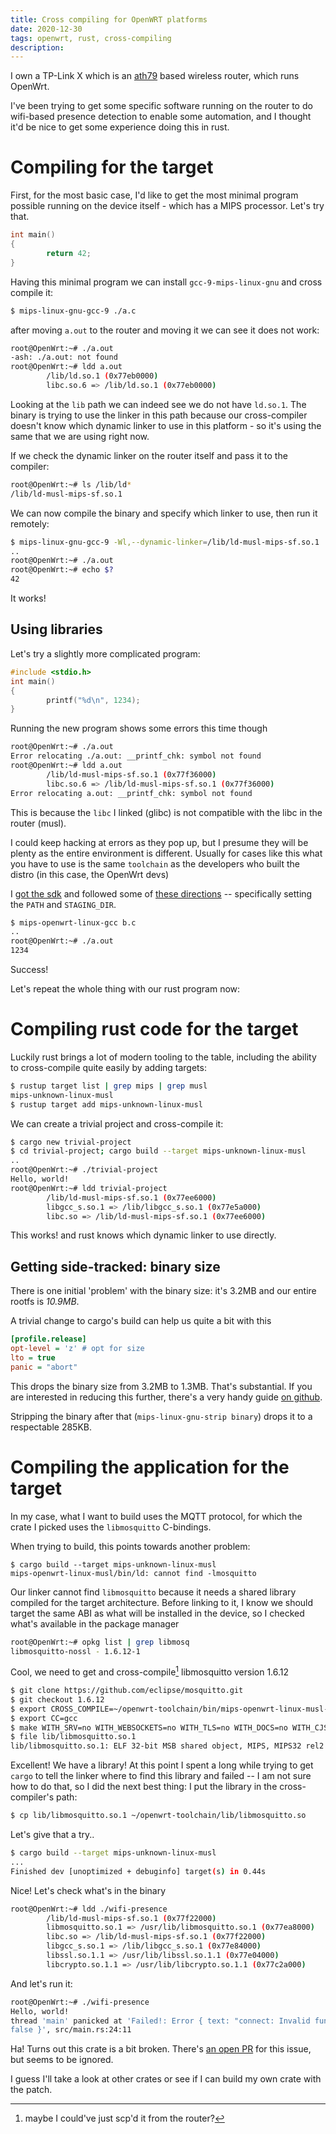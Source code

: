 ```yaml
---
title: Cross compiling for OpenWRT platforms
date: 2020-12-30
tags: openwrt, rust, cross-compiling
description: 
---
```

I own a TP-Link X which is an [ath79](https://openwrt.org/docs/techref/targets/ath79) based wireless router, which runs OpenWrt.

I've been trying to get some specific software running on the router to do wifi-based presence detection to enable some automation, and I thought it'd be nice to get some experience doing this in rust.


# Compiling for the target

First, for the most basic case, I'd like to get the most minimal program possible running on the device itself - which has a MIPS processor. Let's try that.

```c
int main()
{
        return 42;
}
```

Having this minimal program we can install `gcc-9-mips-linux-gnu` and cross compile it:

```bash
$ mips-linux-gnu-gcc-9 ./a.c
```

after moving `a.out` to the router and moving it we can see it does not work:
```bash
root@OpenWrt:~# ./a.out
-ash: ./a.out: not found
root@OpenWrt:~# ldd a.out
        /lib/ld.so.1 (0x77eb0000)
        libc.so.6 => /lib/ld.so.1 (0x77eb0000)
```

Looking at the `lib` path we can indeed see we do not have `ld.so.1`.
The binary is trying to use the linker in this path because our cross-compiler doesn't know which dynamic linker to use in this platform - so it's using the same that we are using right now.

If we check the dynamic linker on the router itself and pass it to the compiler:

```bash
root@OpenWrt:~# ls /lib/ld*
/lib/ld-musl-mips-sf.so.1
```

We can now compile the binary and specify which linker to use, then run it remotely:

```bash
$ mips-linux-gnu-gcc-9 -Wl,--dynamic-linker=/lib/ld-musl-mips-sf.so.1 ./a.c
..
root@OpenWrt:~# ./a.out
root@OpenWrt:~# echo $?
42
```
It works!

## Using libraries

Let's try a slightly more complicated program:
```c
#include <stdio.h>
int main()
{
        printf("%d\n", 1234);
}
```

Running the new program shows some errors this time though
```bash
root@OpenWrt:~# ./a.out
Error relocating ./a.out: __printf_chk: symbol not found
root@OpenWrt:~# ldd a.out
        /lib/ld-musl-mips-sf.so.1 (0x77f36000)
        libc.so.6 => /lib/ld-musl-mips-sf.so.1 (0x77f36000)
Error relocating a.out: __printf_chk: symbol not found
```

This is because the `libc` I linked (glibc) is not compatible with the libc in the router (musl).

I could keep hacking at errors as they pop up, but I presume they will be plenty as the entire environment is different.
Usually for cases like this what you have to use is the same `toolchain` as the developers who built the distro (in this case, the OpenWrt devs)

I [got the sdk](https://downloads.openwrt.org/releases/19.07.5/targets/ath79/generic/openwrt-imagebuilder-19.07.5-ath79-generic.Linux-x86_64.tar.xz) and followed some of [these directions](https://openwrt.org/docs/guide-developer/crosscompile) -- specifically setting the `PATH` and `STAGING_DIR`.

```bash
$ mips-openwrt-linux-gcc b.c
..
root@OpenWrt:~# ./a.out
1234
```

Success!

Let's repeat the whole thing with our rust program now:


# Compiling rust code for the target

Luckily rust brings a lot of modern tooling to the table, including the ability to cross-compile quite easily by adding targets:

```bash
$ rustup target list | grep mips | grep musl
mips-unknown-linux-musl
$ rustup target add mips-unknown-linux-musl
```

We can create a trivial project and cross-compile it:
```bash
$ cargo new trivial-project
$ cd trivial-project; cargo build --target mips-unknown-linux-musl
..
root@OpenWrt:~# ./trivial-project
Hello, world!
root@OpenWrt:~# ldd trivial-project
        /lib/ld-musl-mips-sf.so.1 (0x77ee6000)
        libgcc_s.so.1 => /lib/libgcc_s.so.1 (0x77e5a000)
        libc.so => /lib/ld-musl-mips-sf.so.1 (0x77ee6000)
```

This works! and rust knows which dynamic linker to use directly.

## Getting side-tracked: binary size

There is one initial 'problem' with the binary size: it's 3.2MB and our entire rootfs is *10.9MB*.

A trivial change to cargo's build can help us quite a bit with this 
```ini
[profile.release]
opt-level = 'z' # opt for size
lto = true
panic = "abort"
```

This drops the binary size from 3.2MB to 1.3MB. That's substantial. If you are interested in reducing this further, there's a very handy guide [on github](https://github.com/johnthagen/min-sized-rust).

Stripping the binary after that (`mips-linux-gnu-strip binary`) drops it to a respectable 285KB.

# Compiling the application for the target

In my case, what I want to build uses the MQTT protocol, for which the crate I picked uses the `libmosquitto` C-bindings.

When trying to build, this points towards another problem:

```
$ cargo build --target mips-unknown-linux-musl
mips-openwrt-linux-musl/bin/ld: cannot find -lmosquitto
```

Our linker cannot find `libmosquitto` because it needs a shared library compiled for the target architecture. Before linking to it, I know we should target the same ABI as what will be installed in the device, so I checked what's available in the package manager

```bash
root@OpenWrt:~# opkg list | grep libmosq
libmosquitto-nossl - 1.6.12-1
```

Cool, we need to get and cross-compile[^1] libmosquitto version 1.6.12

```bash
$ git clone https://github.com/eclipse/mosquitto.git
$ git checkout 1.6.12
$ export CROSS_COMPILE=~/openwrt-toolchain/bin/mips-openwrt-linux-musl-
$ export CC=gcc
$ make WITH_SRV=no WITH_WEBSOCKETS=no WITH_TLS=no WITH_DOCS=no WITH_CJSON=no -j
$ file lib/libmosquitto.so.1
lib/libmosquitto.so.1: ELF 32-bit MSB shared object, MIPS, MIPS32 rel2 version 1 (SYSV), dynamically linked, with debug_info, not stripped
```

Excellent! We have a library! At this point I spent a long while trying to get `cargo` to tell the linker where to find this library and failed -- I am not sure how to do that, so I did the next best thing: I put the library in the cross-compiler's path:

```bash
$ cp lib/libmosquitto.so.1 ~/openwrt-toolchain/lib/libmosquitto.so
```

Let's give that a try..
```bash
$ cargo build --target mips-unknown-linux-musl
...
Finished dev [unoptimized + debuginfo] target(s) in 0.44s
```

Nice! Let's check what's in the binary
```bash
root@OpenWrt:~# ldd ./wifi-presence
        /lib/ld-musl-mips-sf.so.1 (0x77f22000)
        libmosquitto.so.1 => /usr/lib/libmosquitto.so.1 (0x77ea8000)
        libc.so => /lib/ld-musl-mips-sf.so.1 (0x77f22000)
        libgcc_s.so.1 => /lib/libgcc_s.so.1 (0x77e84000)
        libssl.so.1.1 => /usr/lib/libssl.so.1.1 (0x77e04000)
        libcrypto.so.1.1 => /usr/lib/libcrypto.so.1.1 (0x77c2a000)
```

And let's run it:

```bash
root@OpenWrt:~# ./wifi-presence
Hello, world!
thread 'main' panicked at 'Failed!: Error { text: "connect: Invalid function arguments provided.", errcode: 3, connect:
false }', src/main.rs:24:11
```

Ha! Turns out this crate is a bit broken. There's [an open PR](https://github.com/stevedonovan/mosquitto-client/pull/10) for this issue, but seems to be ignored.

I guess I'll take a look at other crates or see if I can build my own crate with the patch.

[^1]: maybe I could've just scp'd it from the router?</span>
